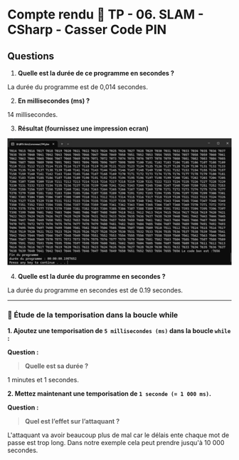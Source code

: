 # Compte rendu 🚀 TP - 06. SLAM - CSharp - Casser Code PIN

## Questions

1. **Quelle est la durée de ce programme en secondes ?**

La durée du programme est de 0,014 secondes.

2. **En millisecondes (ms) ?**

14 millisecondes.

3. **Résultat (fournissez une impression ecran)**

![Image a.png](a.png)

4. **Quelle est la durée du programme en secondes ?**

La durée du programme en secondes est de 0.19 secondes.




---

### 🔄 Étude de la temporisation dans la boucle while

**1. Ajoutez une temporisation de `5 millisecondes (ms)` dans la boucle `while` :**

**Question :**
> **Quelle est sa durée ?**

1 minutes et 1 secondes.

**2. Mettez maintenant une temporisation de `1 seconde (= 1 000 ms)`.**


**Question :**
> **Quel est l’effet sur l’attaquant ?**

L'attaquant va avoir beaucoup plus de mal car le délais ente chaque mot de passe est trop long. Dans notre exemple cela peut prendre jusqu'à 10 000 secondes.


